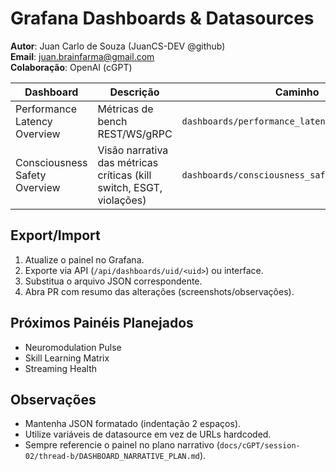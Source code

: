 # Grafana Dashboards & Datasources

**Autor**: Juan Carlo de Souza (JuanCS-DEV @github)  
**Email**: juan.brainfarma@gmail.com  
**Colaboração**: OpenAI (cGPT)

| Dashboard | Descrição | Caminho |
|-----------|-----------|---------|
| Performance Latency Overview | Métricas de bench REST/WS/gRPC | `dashboards/performance_latency_overview.json` |
| Consciousness Safety Overview | Visão narrativa das métricas críticas (kill switch, ESGT, violações) | `dashboards/consciousness_safety_overview.json` |

## Export/Import
1. Atualize o painel no Grafana.
2. Exporte via API (`/api/dashboards/uid/<uid>`) ou interface.
3. Substitua o arquivo JSON correspondente.
4. Abra PR com resumo das alterações (screenshots/observações).

## Próximos Painéis Planejados
- Neuromodulation Pulse
- Skill Learning Matrix
- Streaming Health

## Observações
- Mantenha JSON formatado (indentação 2 espaços).
- Utilize variáveis de datasource em vez de URLs hardcoded.
- Sempre referencie o painel no plano narrativo (`docs/cGPT/session-02/thread-b/DASHBOARD_NARRATIVE_PLAN.md`).
